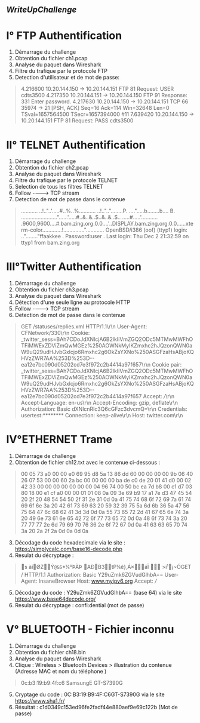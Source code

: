 
## _WriteUpChallenge_

# I° FTP Authentification
 1. Démarrage du challenge
 2. Obtention du fichier ch1.pcap
 3. Analyse du paquet dans Wireshark
 4. Filtre du trafique par le protocole FTP
 6. Detection d'utilisateur et de mot de passe:
 
>4.216600 10.20.144.150 → 10.20.144.151 FTP 81 Request: USER cdts3500
4.217350 10.20.144.151 → 10.20.144.150 FTP 91 Response: 331 Enter password.
4.217630 10.20.144.150 → 10.20.144.151 TCP 66 35974 → 21 [PSH, ACK] Seq=16 Ack=114 Win=32648 Len=0 TSval=1657564500 TSecr=1657394000
#11 7.639420 10.20.144.150 → 10.20.144.151 FTP 81 Request: PASS cdts3500


# II° TELNET Authentification

1. Démarrage du challenge
2. Obtention du fichier ch2.pcap
3. Analyse du paquet dans Wireshark
4. Filtre du trafique par le protocole TELNET
5. Selection de tous les filtres TELNET
6. Follow ----> TCP stream
7. Detection de mot de passe dans le contenue

> ........... ..!.."..'.....#..%..%........... ..!..".."........P. ....".....b........b....	B.
........................"......'.....#..&..&..$..&..&..$.. .....#.....'........... .9600,9600....#.bam.zing.org:0.0....'..DISPLAY.bam.zing.org:0.0......xterm-color.............!.............."............
OpenBSD/i386 (oof) (ttyp1)
login: .."........"ffaakkee
.
Password:user
.
Last login: Thu Dec  2 21:32:59 on ttyp1 from bam.zing.org


# III°Twitter Authentification
1. Démarrage du challenge
2. Obtention du fichier ch3.pcap
3. Analyse du paquet dans Wireshark
4. Détection d'une seule ligne au protocole HTTP
6. Follow ----> TCP stream
7. Detection de mot de passe dans le contenue
> GET /statuses/replies.xml HTTP/1.1\r\n
    User-Agent: CFNetwork/330\r\n
    Cookie: _twitter_sess=BAh7CDoJdXNlcjA6B2lkIiVmZGQ2ODc5MTMwMWFhOTFiMWExZDViZmQwMGEz%250AOWNkMyIKZmxhc2hJQzonQWN0aW9uQ29udHJvbGxlcjo6Rmxhc2g6OkZsYXNo%250ASGFzaHsABjoKQHVzZWR7AA%253D%253D--ea12e7bc090d05202cd7e3f972c2b4414a97f657\r\n
        Cookie pair: _twitter_sess=BAh7CDoJdXNlcjA6B2lkIiVmZGQ2ODc5MTMwMWFhOTFiMWExZDViZmQwMGEz%250AOWNkMyIKZmxhc2hJQzonQWN0aW9uQ29udHJvbGxlcjo6Rmxhc2g6OkZsYXNo%250ASGFzaHsABjoKQHVzZWR7AA%253D%253D--ea12e7bc090d05202cd7e3f972c2b4414a97f657
    Accept: */*\r\n
    Accept-Language: en-us\r\n
    Accept-Encoding: gzip, deflate\r\n
    Authorization: Basic dXNlcnRlc3Q6cGFzc3dvcmQ=\r\n
        Credentials: usertest:********
    Connection: keep-alive\r\n
    Host: twitter.com\r\n
    
  
# IV°ETHERNET Trame
1. Démarrage de challenge
2. Obtention de fichier ch12.txt avec le contenue ci-dessous :

> 00 05 73 a0 00 00 e0 69 95 d8 5a 13 86 dd 60 00
00 00 00 9b 06 40 26 07 53 00 00 60 2a bc 00 00
00 00 ba de c0 de 20 01 41 d0 00 02 42 33 00 00
00 00 00 00 00 04 96 74 00 50 bc ea 7d b8 00 c1
d7 03 80 18 00 e1 cf a0 00 00 01 01 08 0a 09 3e
69 b9 17 a1 7e d3 47 45 54 20 2f 20 48 54 54 50
2f 31 2e 31 0d 0a 41 75 74 68 6f 72 69 7a 61 74
69 6f 6e 3a 20 42 61 73 69 63 20 59 32 39 75 5a
6d 6b 36 5a 47 56 75 64 47 6c 68 62 41 3d 3d 0d
0a 55 73 65 72 2d 41 67 65 6e 74 3a 20 49 6e 73
61 6e 65 42 72 6f 77 73 65 72 0d 0a 48 6f 73 74
3a 20 77 77 77 2e 6d 79 69 70 76 36 2e 6f 72 67
0d 0a 41 63 63 65 70 74 3a 20 2a 2f 2a 0d 0a 0d
0a

3. Décodage du code hexadecimale via le site : https://simplycalc.com/base16-decode.php
4. Resulat du décryptage : 

> s àiØZÝ`@&S`*¼ºÞÀÞ AÐB3tP¼ê}¸Á×áÏ 
	>i¹¡~ÓGET / HTTP/1.1
Authorization: Basic Y29uZmk6ZGVudGlhbA==
User-Agent: InsaneBrowser
Host: www.myipv6.org
Accept: */*

5. Décodage du code : Y29uZmk6ZGVudGlhbA== (base 64) via le site https://www.base64decode.org/
6. Resulat du décryptage : confi:dential (mot de passe)


# V° BLUETOOTH - Fichier inconnu 
1. Démarrage du challenge
 2. Obtention du fichier ch18.bin
 3. Analyse du paquet dans Wireshark
 4. Clique : Wireless > Bluetooth Devices > illustration du contenue (Adresse MAC et nom du téléphone )
>  0c:b3:19:b9:4f:c6 SamsungE GT-S7390G
 5. Cryptage du code : 0C:B3:19:B9:4F:C6GT-S7390G via le site https://www.sha1.fr/
 6. Résultat : c1d0349c153ed96fe2fadf44e880aef9e69c122b (Mot de passe)
